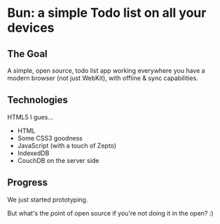 # Bun: a simple Todo list on all your devices

## The Goal
A simple, open source, todo list app working everywhere you have a modern browser (not just WebKit), with offline & sync capabilities.

## Technologies
HTML5 I gues...

*  HTML
*  Some CSS3 goodness
*  JavaScript (with a touch of Zepto)
*  IndexedDB
*  CouchDB on the server side

## Progress
We just started prototyping.

But what's the point of open source if you're not doing it in the open? :)
